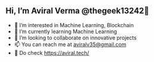 ## Hi, I’m Aviral Verma @thegeek13242👋 
- 👀 I’m interested in Machine Learning, Blockchain
- 🌱 I’m currently learning Machine Learning
- 👯 I’m looking to collaborate on innovative projects
- 📫 You can reach me at aviralv35@gmail.com
- 🧠 Do check https://aviral.tech/
